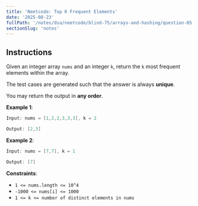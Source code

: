```yaml
---
title: 'Neetcode: Top K Frequent Elements'
date: '2025-08-23'
fullPath: '/notes/dsa/neetcode/blind-75/arrays-and-hashing/question-05'
sectionSlug: 'notes'
---
```


## Instructions

Given an integer array `nums` and an integer `k`, return the `k` most frequent elements within the array.

The test cases are generated such that the answer is always **unique**.

You may return the output in **any order**.

**Example 1**:

```Java
Input: nums = [1,2,2,3,3,3], k = 2

Output: [2,3]
```

**Example 2**:

```Java
Input: nums = [7,7], k = 1

Output: [7]
```

**Constraints**:

- `1 <= nums.length <= 10^4`
- `-1000 <= nums[i] <= 1000`
- `1 <= k <= number of distinct elements in nums`
